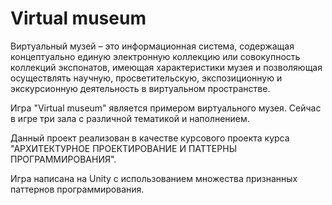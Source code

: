# Virtual museum

Виртуальный музей – это информационная система, содержащая концептуально единую электронную коллекцию или совокупность коллекций экспонатов, имеющая характеристики музея и позволяющая осуществлять научную, просветительскую, экспозиционную и экскурсионную деятельность в виртуальном пространстве.

Игра "Virtual museum" является примером виртуального музея. Сейчас в игре три зала с различной тематикой и наполнением.

Данный проект реализован в качестве курсового проекта курса "АРХИТЕКТУРНОЕ ПРОЕКТИРОВАНИЕ И ПАТТЕРНЫ ПРОГРАММИРОВАНИЯ".

Игра написана на Unity с использованием множества признанных паттернов программирования.
